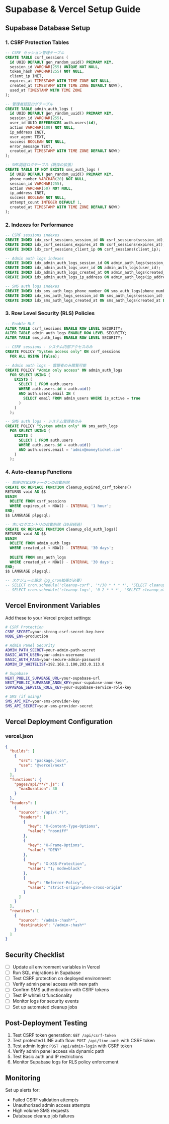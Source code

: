 # Supabase & Vercel Setup Guide

## Supabase Database Setup

### 1. CSRF Protection Tables

```sql
-- CSRF セッション管理テーブル
CREATE TABLE csrf_sessions (
  id UUID DEFAULT gen_random_uuid() PRIMARY KEY,
  session_id VARCHAR(255) UNIQUE NOT NULL,
  token_hash VARCHAR(255) NOT NULL,
  client_ip INET,
  expires_at TIMESTAMP WITH TIME ZONE NOT NULL,
  created_at TIMESTAMP WITH TIME ZONE DEFAULT NOW(),
  used_at TIMESTAMP WITH TIME ZONE
);

-- 管理者認証ログテーブル
CREATE TABLE admin_auth_logs (
  id UUID DEFAULT gen_random_uuid() PRIMARY KEY,
  session_id VARCHAR(255),
  user_id UUID REFERENCES auth.users(id),
  action VARCHAR(100) NOT NULL,
  ip_address INET,
  user_agent TEXT,
  success BOOLEAN NOT NULL,
  error_message TEXT,
  created_at TIMESTAMP WITH TIME ZONE DEFAULT NOW()
);

-- SMS認証ログテーブル（既存の拡張）
CREATE TABLE IF NOT EXISTS sms_auth_logs (
  id UUID DEFAULT gen_random_uuid() PRIMARY KEY,
  phone_number VARCHAR(20) NOT NULL,
  session_id VARCHAR(255),
  action VARCHAR(50) NOT NULL,
  ip_address INET,
  success BOOLEAN NOT NULL,
  attempt_count INTEGER DEFAULT 1,
  created_at TIMESTAMP WITH TIME ZONE DEFAULT NOW()
);
```

### 2. Indexes for Performance

```sql
-- CSRF sessions indexes
CREATE INDEX idx_csrf_sessions_session_id ON csrf_sessions(session_id);
CREATE INDEX idx_csrf_sessions_expires_at ON csrf_sessions(expires_at);
CREATE INDEX idx_csrf_sessions_client_ip ON csrf_sessions(client_ip);

-- Admin auth logs indexes
CREATE INDEX idx_admin_auth_logs_session_id ON admin_auth_logs(session_id);
CREATE INDEX idx_admin_auth_logs_user_id ON admin_auth_logs(user_id);
CREATE INDEX idx_admin_auth_logs_created_at ON admin_auth_logs(created_at DESC);
CREATE INDEX idx_admin_auth_logs_ip_address ON admin_auth_logs(ip_address);

-- SMS auth logs indexes
CREATE INDEX idx_sms_auth_logs_phone_number ON sms_auth_logs(phone_number);
CREATE INDEX idx_sms_auth_logs_session_id ON sms_auth_logs(session_id);
CREATE INDEX idx_sms_auth_logs_created_at ON sms_auth_logs(created_at DESC);
```

### 3. Row Level Security (RLS) Policies

```sql
-- Enable RLS
ALTER TABLE csrf_sessions ENABLE ROW LEVEL SECURITY;
ALTER TABLE admin_auth_logs ENABLE ROW LEVEL SECURITY;
ALTER TABLE sms_auth_logs ENABLE ROW LEVEL SECURITY;

-- CSRF sessions - システム内部アクセスのみ
CREATE POLICY "System access only" ON csrf_sessions
  FOR ALL USING (false);

-- Admin auth logs - 管理者のみ閲覧可能
CREATE POLICY "Admin only access" ON admin_auth_logs
  FOR SELECT USING (
    EXISTS (
      SELECT 1 FROM auth.users 
      WHERE auth.users.id = auth.uid() 
      AND auth.users.email IN (
        SELECT email FROM admin_users WHERE is_active = true
      )
    )
  );

-- SMS auth logs - システム管理者のみ
CREATE POLICY "System admin only" ON sms_auth_logs
  FOR SELECT USING (
    EXISTS (
      SELECT 1 FROM auth.users 
      WHERE auth.users.id = auth.uid() 
      AND auth.users.email = 'admin@moneyticket.com'
    )
  );
```

### 4. Auto-cleanup Functions

```sql
-- 期限切れCSRFトークンの自動削除
CREATE OR REPLACE FUNCTION cleanup_expired_csrf_tokens()
RETURNS void AS $$
BEGIN
  DELETE FROM csrf_sessions 
  WHERE expires_at < NOW() - INTERVAL '1 hour';
END;
$$ LANGUAGE plpgsql;

-- 古いログエントリの自動削除（30日経過）
CREATE OR REPLACE FUNCTION cleanup_old_auth_logs()
RETURNS void AS $$
BEGIN
  DELETE FROM admin_auth_logs 
  WHERE created_at < NOW() - INTERVAL '30 days';
  
  DELETE FROM sms_auth_logs 
  WHERE created_at < NOW() - INTERVAL '30 days';
END;
$$ LANGUAGE plpgsql;

-- スケジュール設定（pg_cron拡張が必要）
-- SELECT cron.schedule('cleanup-csrf', '*/30 * * * *', 'SELECT cleanup_expired_csrf_tokens();');
-- SELECT cron.schedule('cleanup-logs', '0 2 * * *', 'SELECT cleanup_old_auth_logs();');
```

## Vercel Environment Variables

Add these to your Vercel project settings:

```bash
# CSRF Protection
CSRF_SECRET=your-strong-csrf-secret-key-here
NODE_ENV=production

# Admin Panel Security
ADMIN_PATH_SECRET=your-admin-path-secret
BASIC_AUTH_USER=your-admin-username
BASIC_AUTH_PASS=your-secure-admin-password
ADMIN_IP_WHITELIST=192.168.1.100,203.0.113.0

# Supabase
NEXT_PUBLIC_SUPABASE_URL=your-supabase-url
NEXT_PUBLIC_SUPABASE_ANON_KEY=your-supabase-anon-key
SUPABASE_SERVICE_ROLE_KEY=your-supabase-service-role-key

# SMS (if using)
SMS_API_KEY=your-sms-provider-key
SMS_API_SECRET=your-sms-provider-secret
```

## Vercel Deployment Configuration

### vercel.json
```json
{
  "builds": [
    {
      "src": "package.json",
      "use": "@vercel/next"
    }
  ],
  "functions": {
    "pages/api/**/*.js": {
      "maxDuration": 30
    }
  },
  "headers": [
    {
      "source": "/api/(.*)",
      "headers": [
        {
          "key": "X-Content-Type-Options",
          "value": "nosniff"
        },
        {
          "key": "X-Frame-Options", 
          "value": "DENY"
        },
        {
          "key": "X-XSS-Protection",
          "value": "1; mode=block"
        },
        {
          "key": "Referrer-Policy",
          "value": "strict-origin-when-cross-origin"
        }
      ]
    }
  ],
  "rewrites": [
    {
      "source": "/admin-:hash*",
      "destination": "/admin-:hash*"
    }
  ]
}
```

## Security Checklist

- [ ] Update all environment variables in Vercel
- [ ] Run SQL migrations in Supabase
- [ ] Test CSRF protection on deployed environment
- [ ] Verify admin panel access with new path
- [ ] Confirm SMS authentication with CSRF tokens
- [ ] Test IP whitelist functionality
- [ ] Monitor logs for security events
- [ ] Set up automated cleanup jobs

## Post-Deployment Testing

1. Test CSRF token generation: `GET /api/csrf-token`
2. Test protected LINE auth flow: `POST /api/line-auth` with CSRF token
3. Test admin login: `POST /api/admin-login` with CSRF token
4. Verify admin panel access via dynamic path
5. Test Basic auth and IP restrictions
6. Monitor Supabase logs for RLS policy enforcement

## Monitoring

Set up alerts for:
- Failed CSRF validation attempts
- Unauthorized admin access attempts  
- High volume SMS requests
- Database cleanup job failures